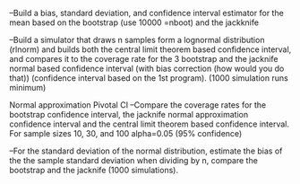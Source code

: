 –Build a bias, standard deviation, and  confidence interval estimator for the mean based on the bootstrap (use 10000 =nboot) and the jackknife

–Build a simulator that draws n samples form a lognormal distribution (rlnorm) and builds both the central limit theorem based confidence interval, and compares it to the coverage rate for the 3 bootstrap and the jacknife normal based confidence interval (with bias correction (how would you do that)) (confidence interval based on the 1st program). (1000 simulation runs minimum)

Normal approximation
Pivotal CI
–Compare the coverage rates for the bootstrap confidence interval, the jacknife normal approximation confidence interval and the central limit theorem based confidence interval. For sample sizes 10, 30, and 100 alpha=0.05 (95% confidence)

–For the standard deviation of the normal distribution, estimate the bias of the the sample standard deviation when dividing by n, compare the bootstrap and the jacknife (1000 simulations).
